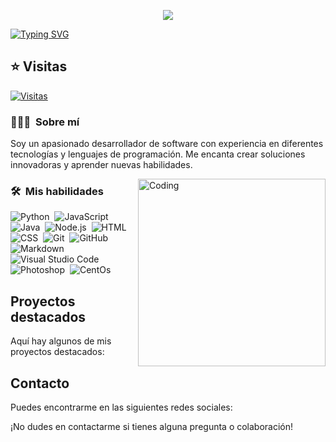 <p align = center ><img src="https://i.imgur.com/LZWLL3s.png"> </p>

[![Typing SVG](https://readme-typing-svg.herokuapp.com?font=Architects+Daughter&color=7AF79A&size=30&lines=Hey!+It's+Juan+Piero!;I'm+a+Web+Developer...;I'm+a+Java+Programing;And+I+Love+To+Program)](https://git.io/typing-svg)

## ⭐ Visitas

[![Visitas](https://komarev.com/ghpvc/?username=tu-usuario&color=blueviolet)](https://github.com/Dark-JuanpiDev)

### 👨🏻‍💻 &nbsp;Sobre mí

Soy un apasionado desarrollador de software con experiencia en diferentes tecnologías y lenguajes de programación. Me encanta crear soluciones innovadoras y aprender nuevas habilidades.

<img align="right" alt="Coding" width="300" src="https://i.pinimg.com/originals/81/17/8b/81178b47a8598f0c81c4799f2cdd4057.gif">

### 🛠 &nbsp;Mis habilidades

![Python](https://img.shields.io/badge/-Python-05122A?style=flat&logo=python)&nbsp;
![JavaScript](https://img.shields.io/badge/-JavaScript-05122A?style=flat&logo=javascript)&nbsp;
![Java](https://img.shields.io/badge/-Java-05122A?style=flat&logo=Java&logoColor=FFA518)&nbsp;
![Node.js](https://img.shields.io/badge/-Node.js-05122A?style=flat&logo=node.js)&nbsp;
![HTML](https://img.shields.io/badge/-HTML-05122A?style=flat&logo=HTML5)&nbsp;
![CSS](https://img.shields.io/badge/-CSS-05122A?style=flat&logo=CSS3&logoColor=1572B6)&nbsp;
![Git](https://img.shields.io/badge/-Git-05122A?style=flat&logo=git)&nbsp;
![GitHub](https://img.shields.io/badge/-GitHub-05122A?style=flat&logo=github)&nbsp;
![Markdown](https://img.shields.io/badge/-Markdown-05122A?style=flat&logo=markdown)\
![Visual Studio Code](https://img.shields.io/badge/-Visual%20Studio%20Code-05122A?style=flat&logo=visual-studio-code&logoColor=007ACC)&nbsp;
![Photoshop](https://img.shields.io/badge/-Photoshop-05122A?style=flat&logo=adobe-photoshop)&nbsp;
![CentOs](https://img.shields.io/badge/https%3A%2F%2Fi.imgur.com%2Fe5UVIi7.jpg)&nbsp;
<!--![React](https://img.shields.io/badge/-React-05122A?style=flat&logo=react)&nbsp;-->
<!--![Bootstrap](https://img.shields.io/badge/-Bootstrap-05122A?style=flat&logo=bootstrap&logoColor=563D7C)\-->
## Proyectos destacados

Aquí hay algunos de mis proyectos destacados:

## Contacto

Puedes encontrarme en las siguientes redes sociales:

¡No dudes en contactarme si tienes alguna pregunta o colaboración!
